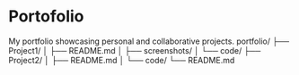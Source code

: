 # Portofolio
My portfolio showcasing personal and collaborative projects.
portfolio/
├── Project1/
│   ├── README.md
│   ├── screenshots/
│   └── code/
├── Project2/
│   ├── README.md
│   └── code/
└── README.md
